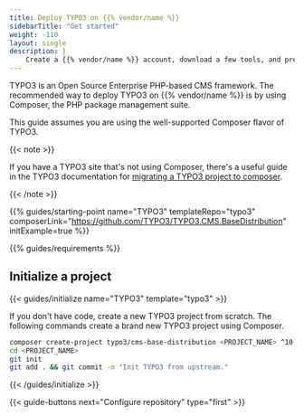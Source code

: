 ```yaml
---
title: Deploy TYPO3 on {{% vendor/name %}}
sidebarTitle: "Get started"
weight: -110
layout: single
description: |
    Create a {{% vendor/name %}} account, download a few tools, and prepare to deploy TYPO3.
---
```


TYPO3 is an Open Source Enterprise PHP-based CMS framework. The recommended way to deploy TYPO3 on {{% vendor/name %}} is by using Composer, the PHP package management suite.

This guide assumes you are using the well-supported Composer flavor of TYPO3.

{{< note >}}

If you have a TYPO3 site that's not using Composer,
there's a useful guide in the TYPO3 documentation for [migrating a TYPO3 project to composer](https://docs.typo3.org/m/typo3/guide-installation/master/en-us/MigrateToComposer/Index.html).

{{< /note >}}

{{% guides/starting-point name="TYPO3" templateRepo="typo3" composerLink="<https://github.com/TYPO3/TYPO3.CMS.BaseDistribution>" initExample=true %}}

{{% guides/requirements %}}

## Initialize a project

{{< guides/initialize name="TYPO3" template="typo3" >}}

If you don't have code, create a new TYPO3 project from scratch.
The following commands create a brand new TYPO3 project using Composer.

```bash
composer create-project typo3/cms-base-distribution <PROJECT_NAME> ^10
cd <PROJECT_NAME>
git init
git add . && git commit -m "Init TYPO3 from upstream."
```

{{< /guides/initialize >}}

{{< guide-buttons next="Configure repository" type="first" >}}
